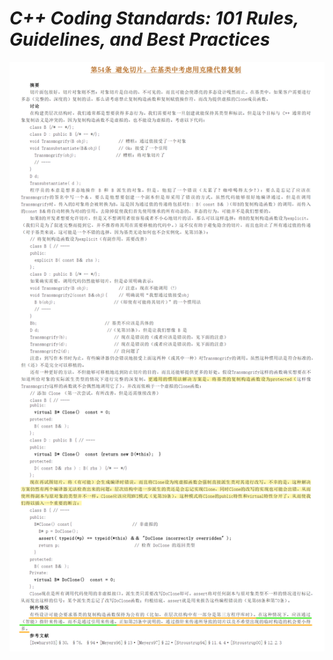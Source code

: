 # *C++ Coding Standards: 101 Rules, Guidelines, and Best Practices*

![Ch15_02_PreventSlicing_VirtualClone.png](../../../Images/Chapter15/Ch15_02_CppCodingStandards_54_PreventSlicing.png)